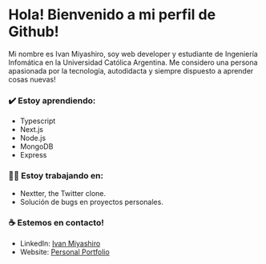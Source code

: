 
# Hola! Bienvenido a mi perfil de Github!
Mi nombre es Ivan Miyashiro, soy web developer y estudiante de Ingeniería Infomática en la Universidad Católica Argentina. Me considero una persona apasionada por la tecnología, autodidacta y siempre dispuesto a aprender cosas nuevas!

### ✔️ Estoy aprendiendo:
- Typescript
- Next.js
- Node.js
- MongoDB
- Express

### 👩‍💻 Estoy trabajando en:
- Nextter, the Twitter clone.
- Solución de bugs en proyectos personales.

### ☕ Estemos en contacto!
- LinkedIn: <a href = "https://www.linkedin.com/in/ivanmiyashiro/" target="_blank">Ivan Miyashiro</a>
- Website: <a href = "https://ivanmiyashiro.vercel.app/" target="_blank"> Personal Portfolio </a>
